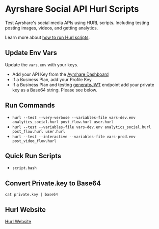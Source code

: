 # Ayrshare Social API Hurl Scripts

Test Ayrshare's social media APIs using HURL scripts. Including testing posting images, videos, and getting analytics. 

Learn more about [how to run Hurl scripts](https://www.ayrshare.com/hurl-run-and-test-http-api-requests/).

## Update Env Vars

Update the `vars.env` with your keys.

- Add your API Key from the [Ayrshare Dashboard](https://app.ayrshare.com)
- If a Business Plan, add your Profile Key
- If a Business Plan and testing [generateJWT](https://docs.ayrshare.com/rest-api/endpoints/profiles#generate-a-jwt) endpoint add your private key as a Base64 string. Please see below.

## Run Commands

- `hurl --test --very-verbose --variables-file vars-dev.env analytics_social.hurl post_flow.hurl user.hurl`
- `hurl --test --variables-file vars-dev.env analytics_social.hurl post_flow.hurl user.hurl`
- `hurl --test --interactive --variables-file vars-prod.env post_video_flow.hurl`

## Quick Run Scripts

- `script.bash`

## Convert Private.key to Base64

`cat private.key | base64`

## Hurl Website

[Hurl Website](https://hurl.dev/)
